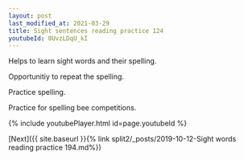 ```yaml
---
layout: post
last_modified_at: 2021-03-29
title: Sight sentences reading practice 124
youtubeId: 0UvzLDqU_kI
---
```

 
 
Helps to learn sight words and their spelling.

Opportunitiy to repeat the spelling. 

Practice spelling. 
 
Practice for spelling bee competitions. 
 
{% include youtubePlayer.html id=page.youtubeId %}
 
 

[Next]({{ site.baseurl }}{% link  split2/_posts/2019-10-12-Sight words reading practice 194.md%})
 
